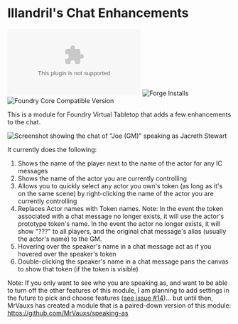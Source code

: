 # Illandril's Chat Enhancements
![Latest Release Download Count](https://img.shields.io/github/downloads/illandril/FoundryVTT-chat-enhancements/latest/module.zip?color=4b0000&label=Downloads)
![Forge Installs](https://img.shields.io/badge/dynamic/json?color=4b0000&label=Forge%20Installs&query=package.installs&url=http%3A%2F%2Fforge-vtt.com%2Fapi%2Fbazaar%2Fpackage%2Fillandril-chat-enhancements&suffix=%25)
![Foundry Core Compatible Version](https://img.shields.io/badge/dynamic/json?color=4b0000&label=Foundry%20Version&query=$.compatibleCoreVersion&url=https%3A%2F%2Fgithub.com%2Fillandril%2FFoundryVTT-chat-enhancements%2Freleases%2Flatest%2Fdownload%2Fmodule.json)

This is a module for Foundry Virtual Tabletop that adds a few enhancements to the chat.

![Screenshot showing the chat of "Joe (GM)" speaking as Jacreth Stewart](/screenshots/example-a.png?raw=true)

It currently does the following:
1. Shows the name of the player next to the name of the actor for any IC messages
1. Shows the name of the actor you are currently controlling
1. Allows you to quickly select any actor you own's token (as long as it's on the same scene) by right-clicking the name of the actor you are currently controlling
1. Replaces Actor names with Token names. Note: In the event the token associated with a chat message no longer exists, it will use the actor's prototype token's name. In the event the actor no longer exists, it will show "???" to all players, and the original chat message's alias (usually the actor's name) to the GM.
1. Hovering over the speaker's name in a chat message act as if you hovered over the speaker's token
1. Double-clicking the speaker's name in a chat message pans the canvas to show that token (if the token is visible)


Note: If you only want to see who you are speaking as, and want to be able to turn off the other features of this module, I am planning to add settings in the future to pick and choose features ([see issue #14](https://github.com/illandril/FoundryVTT-chat-enhancements/issues/14))... but until then, MrVauxs has created a module that is a paired-down version of this module: https://github.com/MrVauxs/speaking-as
